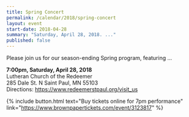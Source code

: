 ```yaml
---
title: Spring Concert
permalink: /calendar/2018/spring-concert
layout: event
start-date: 2018-04-28
summary: "Saturday, April 28, 2018. ..."
published: false
---
```


Please join us for our season-ending Spring program, featuring ...

**7:00pm, Saturday, April 28, 2018**  
Lutheran Church of the Redeemer  
285 Dale St. N Saint Paul, MN 55103  
Directions: <https://www.redeemerstpaul.org/visit_us>

{% include button.html 
  text="Buy tickets online for 7pm performance" 
  link="https://www.brownpapertickets.com/event/3123817" 
  %}
